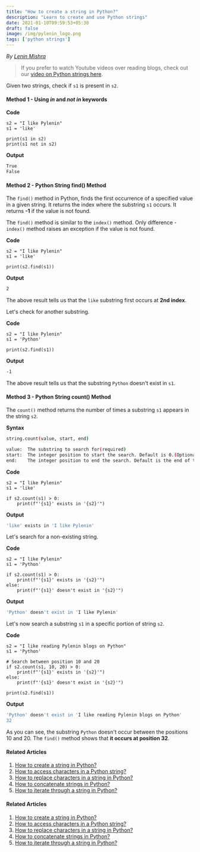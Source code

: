 ```yaml
---
title: "How to create a string in Python?"
description: "Learn to create and use Python strings"
date: 2021-01-10T09:59:53+05:30
draft: false
image: /img/pylenin_logo.png
tags: ['python strings']
---
```

<div class="sharethis-inline-follow-buttons"></div>

*By [Lenin Mishra](https://www.pylenin.com/authors/#lenin-mishra)*

> If you prefer to watch Youtube videos over reading blogs, check out our [video on Python strings here](https://youtu.be/MXdNMo_f95I). 

Given two strings, check if `s1` is present in `s2`.

#### Method 1 - Using *in* and *not in* keywords

**Code**

```python3
s2 = "I like Pylenin"
s1 = 'like'

print(s1 in s2)
print(s1 not in s2)
```

**Output**

```bash
True
False
```

#### Method 2 - Python String find() Method

The `find()` method in Python, finds the first occurrence of a specified value in a given string. It returns the index where the substring `s1` occurs.
It returns **-1** if the value is not found.

The `find()` method is similar to the `index()` method. 
Only difference - `index()` method raises an exception if the value is not found.

**Code**

```python3
s2 = "I like Pylenin"
s1 = 'like'

print(s2.find(s1))
```

**Output**

```bash
2
```

The above result tells us that the `like` substring first occurs at **2nd index**.

Let's check for another substring.

**Code**

```python3
s2 = "I like Pylenin"
s1 = 'Python'

print(s2.find(s1))
```

**Output**

```bash
-1
```

The above result tells us that the substring `Python` doesn't exist in `s1`.

#### Method 3 - Python String count() Method

The `count()` method returns the number of times a substring `s1` appears in the string `s2`.

**Syntax**
```bash
string.count(value, start, end)

value:	The substring to search for(required)
start:	The integer position to start the search. Default is 0.(Optional)
end:	The integer position to end the search. Default is the end of the string.(Optional)
```

**Code**

```python3
s2 = "I like Pylenin"
s1 = 'like'

if s2.count(s1) > 0:
    print(f"'{s1}' exists in '{s2}'")
```

**Output**

```bash
'like' exists in 'I like Pylenin'
```

Let's search for a non-existing string.

**Code**

```python3
s2 = "I like Pylenin"
s1 = 'Python'

if s2.count(s1) > 0:
    print(f"'{s1}' exists in '{s2}'")
else:
    print(f"'{s1}' doesn't exist in '{s2}'")
```

**Output**

```bash
'Python' doesn't exist in 'I like Pylenin'
```

Let's now search a substring `s1` in a specific portion of string `s2`.

**Code**

```python3
s2 = "I like reading Pylenin blogs on Python"
s1 = 'Python'

# Search between position 10 and 20
if s2.count(s1, 10, 20) > 0:
    print(f"'{s1}' exists in '{s2}'")
else:
    print(f"'{s1}' doesn't exist in '{s2}'")

print(s2.find(s1))
```
**Output**

```bash
'Python' doesn't exist in 'I like reading Pylenin blogs on Python'
32
```

As you can see, the substring `Python` doesn't occur between the positions 10 and 20. The `find()` method shows that **it occurs at position 32**.

#### Related Articles

1. [How to create a string in Python?](https://www.pylenin.com/blogs/create-string-python/)
2. [How to access characters in a Python string?](https://www.pylenin.com/blogs/access-characters-in-string/)
3. [How to replace characters in a string in Python?](https://www.pylenin.com/blogs/replace-string-characters-python/)
4. [How to concatenate strings in Python?](https://www.pylenin.com/blogs/concatenate-strings-in-python/)
5. [How to iterate through a string in Python?](https://www.pylenin.com/blogs/iterating-through-python-string/)




#### Related Articles
1. [How to create a string in Python?](https://www.pylenin.com/blogs/create-string-python/)
2. [How to access characters in a Python string?](https://www.pylenin.com/blogs/access-characters-in-string/)
3. [How to replace characters in a string in Python?](https://www.pylenin.com/blogs/replace-string-characters-python/)
4. [How to concatenate strings in Python?](https://www.pylenin.com/blogs/concatenate-strings-in-python/)
5. [How to iterate through a string in Python?](https://www.pylenin.com/blogs/iterating-through-python-string/)
